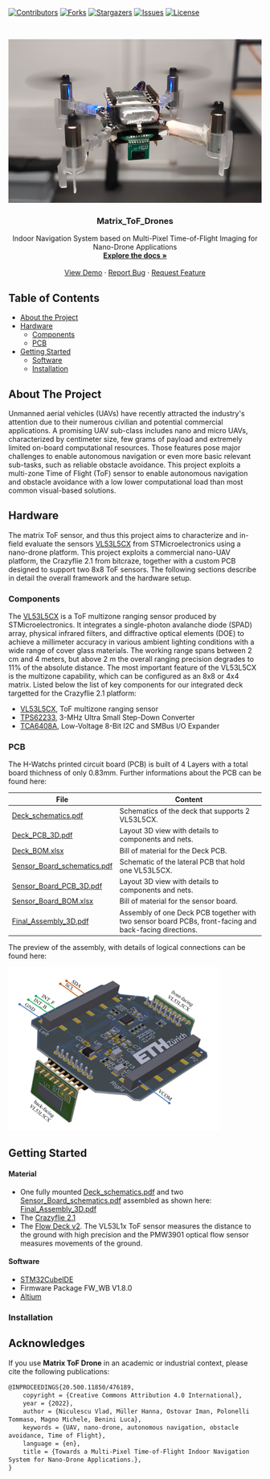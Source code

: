 <!--
*** Template source: https://github.com/othneildrew/Best-README-Template/blob/master/README.md
-->

<!-- PROJECT SHIELDS -->
<!--
*** I'm using markdown "reference style" links for readability.
*** Reference links are enclosed in brackets [ ] instead of parentheses ( ).
*** See the bottom of this document for the declaration of the reference variables
*** for contributors-url, forks-url, etc. This is an optional, concise syntax you may use.
*** https://www.markdownguide.org/basic-syntax/#reference-style-links
-->
[![Contributors][contributors-shield]][contributors-url]
[![Forks][forks-shield]][forks-url]
[![Stargazers][stars-shield]][stars-url]
[![Issues][issues-shield]][issues-url]
[![License][license-shield]][license-url]



<!-- PROJECT LOGO -->
<br />
<p align="center">
  <a href="https://github.com/ETH-PBL/H-Watch">
    <img src="pics/drone.png" alt="Logo" width="620" height="325">
  </a>

  <h3 align="center">Matrix_ToF_Drones</h3>

  <p align="center">
    Indoor Navigation System based on Multi-Pixel Time-of-Flight Imaging for Nano-Drone Applications
    <br />
    <a href="https://github.com/ETH-PBL/Matrix_ToF_Drones"><strong>Explore the docs »</strong></a>
    <br />
    <br />
    <a href="https://www.youtube.com/watch?v=-WDpvO4t7PM">View Demo</a>
    ·
    <a href="https://github.com/ETH-PBL/Matrix_ToF_Drones/issues">Report Bug</a>
    ·
    <a href="https://github.com/ETH-PBL/Matrix_ToF_Drones/issues">Request Feature</a>
  </p>
</p>


<!-- TABLE OF CONTENTS -->
## Table of Contents

* [About the Project](#about-the-project)
* [Hardware](#hardware)
  * [Components](#hardware)
  * [PCB](#pcb) 
* [Getting Started](#getting-started)
  * [Software](#software)
  * [Installation](#installation)
  


<!-- ABOUT THE PROJECT -->
## About The Project

Unmanned aerial vehicles (UAVs) have recently attracted the industry's attention due to their numerous civilian and potential commercial applications.
A promising UAV sub-class includes nano and micro UAVs, characterized by centimeter size, few grams of payload and extremely limited on-board computational resources. 
Those features pose major challenges to enable autonomous navigation or even more basic relevant sub-tasks, such as reliable obstacle avoidance. This project exploits a multi-zone Time of Flight (ToF) sensor to enable autonomous navigation and obstacle avoidance with a low lower computational load than most common visual-based solutions. 

## Hardware

The matrix ToF sensor, and thus this project aims to characterize and in-field evaluate the sensors <a href="www.st.com/en/imaging-and-photonics-solutions/vl53l5cx.html">VL53L5CX</a> from STMicroelectronics using a nano-drone platform. This project exploits a commercial nano-UAV platform, the Crazyflie 2.1 from bitcraze, together with a custom PCB designed to support two 8x8 ToF sensors. The following sections describe in detail the overall framework and the hardware setup.

### Components
The <a href="www.st.com/en/imaging-and-photonics-solutions/vl53l5cx.html">VL53L5CX</a> is a ToF multizone ranging sensor produced by STMicroelectronics. 
It integrates a single-photon avalanche diode (SPAD) array, physical infrared filters, and diffractive optical elements (DOE) to achieve a millimeter accuracy in various ambient lighting conditions with a wide range of cover glass materials. The working range spans between 2 cm and 4 meters, but above 2 m the overall ranging precision degrades to 11% of the absolute distance. The most important feature of the VL53L5CX is the multizone capability, which can be configured as an 8x8 or 4x4 matrix. 
Listed below the list of key components for our integrated deck targetted for the Crazyflie 2.1 platform: 

* [VL53L5CX][VL53L5CX_url],       ToF multizone ranging sensor
* [TPS62233][tps62233_url],       3-MHz Ultra Small Step-Down Converter
* [TCA6408A][tca6408a_url],       Low-Voltage 8-Bit I2C and SMBus I/O Expander

### PCB 
The H-Watchs printed circuit board (PCB) is built of 4 Layers with a total board thichness of only 0.83mm. Further informations about the PCB can be found here:

File                                  | Content
--------------------------------------|--------
[Deck_schematics.pdf]                 | Schematics of the deck that supports 2 VL53L5CX.  
[Deck_PCB_3D.pdf]                     | Layout 3D view with details to components and nets.
[Deck_BOM.xlsx]			      | Bill of material for the Deck PCB.
[Sensor_Board_schematics.pdf]         | Schematic of the lateral PCB that hold one VL53L5CX.
[Sensor_Board_PCB_3D.pdf]             | Layout 3D view with details to components and nets.
[Sensor_Board_BOM.xlsx]               | Bill of material for the sensor board.
[Final_Assembly_3D.pdf]               | Assembly of one Deck PCB together with two sensor board PCBs, front-facing and back-facing directions. 


The preview of the assembly, with details of logical connections can be found here:

<a href="https://github.com/ETH-PBL/H-Watch">
    <img src="pics/cad.png" alt="Logo" width="420" height="325">
</a>

<!-- GETTING STARTED -->

## Getting Started

#### Material

* One fully mounted [Deck_schematics.pdf] and two [Sensor_Board_schematics.pdf] assembled as shown here: [Final_Assembly_3D.pdf]
* The [Crazyflie 2.1][crazyflie_url]
* The [Flow Deck v2][flowdeck_url]. The VL53L1x ToF sensor measures the distance to the ground with high precision and the PMW3901 optical flow sensor measures movements of the ground.

#### Software

* [STM32CubeIDE][stmcubeIDE_url]
* Firmware Package FW_WB V1.8.0
* [Altium][altium_url]

### Installation



## Acknowledges

If you use **Matrix ToF Drone** in an academic or industrial context, please cite the following publications:

~~~~
@INPROCEEDINGS{20.500.11850/476189,
	copyright = {Creative Commons Attribution 4.0 International},
	year = {2022},
	author = {Niculescu Vlad, Müller Hanna, Ostovar Iman, Polonelli Tommaso, Magno Michele, Benini Luca},
	keywords = {UAV, nano-drone, autonomous navigation, obstacle avoidance, Time of Flight},
	language = {en},
	title = {Towards a Multi-Pixel Time-of-Flight Indoor Navigation System for Nano-Drone Applications.},
}
~~~~


<!-- MARKDOWN LINKS & IMAGES -->
<!-- https://www.markdownguide.org/basic-syntax/#reference-style-links -->

<!--Subsection Hardware-->
[VL53L5CX_url]:     www.st.com/en/imaging-and-photonics-solutions/vl53l5cx.html
[tps62233_url]:     https://www.ti.com/lit/ds/symlink/tps62230.pdf?ts=1642068933103&ref_url=https%253A%252F%252Fwww.ti.com%252Fproduct%252FTPS62230
[tca6408a_url]:     https://www.ti.com/lit/ds/symlink/tca6408a.pdf?ts=1642063709908&ref_url=https%253A%252F%252Fwww.ti.com%252Fproduct%252FTCA6408A
[crazyflie_url]:    https://www.bitcraze.io/products/crazyflie-2-1/
[flowdeck_url]:     https://store.bitcraze.io/collections/decks/products/flow-deck-v2

<!--Subsection PCB-->

[Deck_schematics.pdf]:                    /Hardware/TofDeck/TofDeck.pdf
[Deck_PCB_3D.pdf]:                        /Hardware/TofDeck/Deck_3D.pdf
[Deck_BOM.xlsx]:                          /Hardware/TofDeck/BOM_TofDeck.xlsx
[Sensor_Board_schematics.pdf]:            /Hardware/SensorBoard/SensorBoard.pdf
[Sensor_Board_PCB_3D.pdf]:                /Hardware/SensorBoard/SensorPCB_3D.pdf
[Sensor_Board_BOM.xlsx]:                  /Hardware/SensorBoard/BOM_SensorBoard.xlsx
[Final_Assembly_3D.pdf]:                  /Hardware/MultiBoard_Project/Outputs/Assembly1.pdf




[stmcubeIDE_url]:	https://www.st.com/en/development-tools/stm32cubeide.html
[altium_url]:	        https://www.altium.com/


[contributors-shield]: https://img.shields.io/github/contributors/ETH-PBL/Matrix_ToF_Drones.svg?style=flat-square
[contributors-url]: https://github.com/ETH-PBL/Matrix_ToF_Drones/graphs/contributors
[forks-shield]: https://img.shields.io/github/forks/ETH-PBL/Matrix_ToF_Drones.svg?style=flat-square
[forks-url]: https://github.com/ETH-PBL/Matrix_ToF_Drones/network/members
[stars-shield]: https://img.shields.io/github/stars/ETH-PBL/Matrix_ToF_Drones.svg?style=flat-square
[stars-url]: https://github.com/ETH-PBL/Matrix_ToF_Drones/stargazers
[issues-shield]: https://img.shields.io/github/issues/ETH-PBL/Matrix_ToF_Drones.svg?style=flat-square
[issues-url]: https://github.com/ETH-PBL/Matrix_ToF_Drones/issues
[license-shield]: https://img.shields.io/github/license/ETH-PBL/Matrix_ToF_Drones.svg?style=flat-square
[license-url]: https://github.com/ETH-PBL/Matrix_ToF_Drones/blob/master/LICENSE
[product-screenshot]: pics/drone.png
